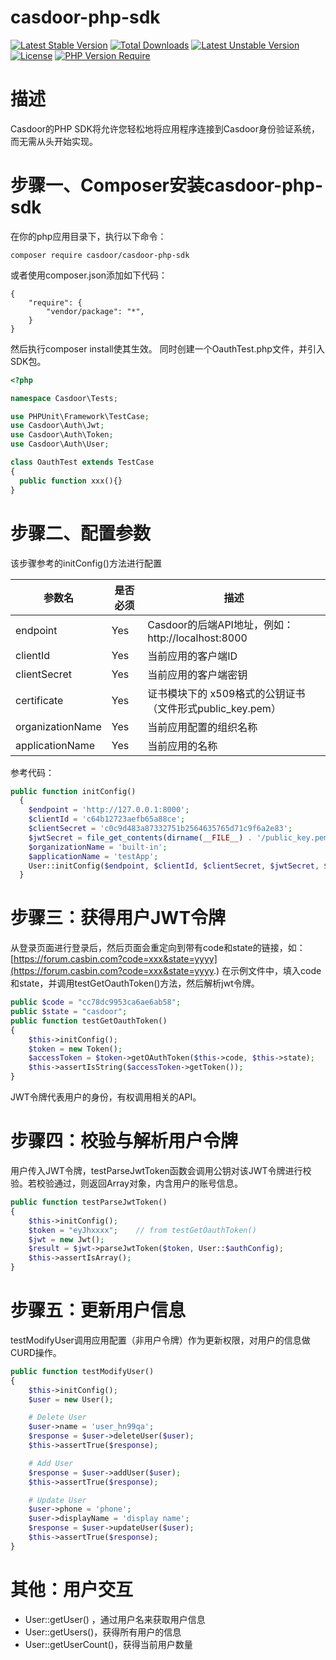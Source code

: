 # casdoor-php-sdk

[![Latest Stable Version](http://poser.pugx.org/casdoor/casdoor-php-sdk/v)](https://packagist.org/packages/casdoor/casdoor-php-sdk) [![Total Downloads](http://poser.pugx.org/casdoor/casdoor-php-sdk/downloads)](https://packagist.org/packages/casdoor/casdoor-php-sdk) [![Latest Unstable Version](http://poser.pugx.org/casdoor/casdoor-php-sdk/v/unstable)](https://packagist.org/packages/casdoor/casdoor-php-sdk) [![License](http://poser.pugx.org/casdoor/casdoor-php-sdk/license)](https://packagist.org/packages/casdoor/casdoor-php-sdk) [![PHP Version Require](http://poser.pugx.org/casdoor/casdoor-php-sdk/require/php)](https://packagist.org/packages/casdoor/casdoor-php-sdk)

# 描述
Casdoor的PHP SDK将允许您轻松地将应用程序连接到Casdoor身份验证系统，而无需从头开始实现。

# 步骤一、Composer安装casdoor-php-sdk
在你的php应用目录下，执行以下命令：
```
composer require casdoor/casdoor-php-sdk
```
或者使用composer.json添加如下代码：
```
{
    "require": {
        "vendor/package": "*",
    }
}
```
然后执行composer install使其生效。
同时创建一个OauthTest.php文件，并引入SDK包。
```php
<?php

namespace Casdoor\Tests;

use PHPUnit\Framework\TestCase;
use Casdoor\Auth\Jwt;
use Casdoor\Auth\Token;
use Casdoor\Auth\User;

class OauthTest extends TestCase
{
  public function xxx(){}
}
```
# 步骤二、配置参数
该步骤参考的initConfig()方法进行配置

| 参数名 | 是否必须 | 描述 |
| --- | --- | --- |
| endpoint | Yes | Casdoor的后端API地址，例如：http://localhost:8000 |
| clientId | Yes | 当前应用的客户端ID |
| clientSecret | Yes | 当前应用的客户端密钥 |
| certificate | Yes | 证书模块下的 x509格式的公钥证书（文件形式public_key.pem） |
| organizationName | Yes | 当前应用配置的组织名称 |
| applicationName | Yes | 当前应用的名称 |

参考代码：
```php
public function initConfig()
  {
    $endpoint = 'http://127.0.0.1:8000';
    $clientId = 'c64b12723aefb65a88ce';
    $clientSecret = 'c0c9d483a87332751b2564635765d71c9f6a2e83';
    $jwtSecret = file_get_contents(dirname(__FILE__) . '/public_key.pem');
    $organizationName = 'built-in';
    $applicationName = 'testApp';
    User::initConfig($endpoint, $clientId, $clientSecret, $jwtSecret, $organizationName, $applicationName);
  }
```
# 步骤三：获得用户JWT令牌
从登录页面进行登录后，然后页面会重定向到带有code和state的链接，如：[https://forum.casbin.com?code=xxx&state=yyyy](https://forum.casbin.com?code=xxx&state=yyyy.)
在示例文件中，填入code和state，并调用testGetOauthToken()方法，然后解析jwt令牌。
```php
public $code = "cc78dc9953ca6ae6ab58";
public $state = "casdoor";
public function testGetOauthToken()
{
    $this->initConfig();
    $token = new Token();
    $accessToken = $token->getOAuthToken($this->code, $this->state);
    $this->assertIsString($accessToken->getToken());
}
```
JWT令牌代表用户的身份，有权调用相关的API。
# 步骤四：校验与解析用户令牌
用户传入JWT令牌，testParseJwtToken函数会调用公钥对该JWT令牌进行校验。若校验通过，则返回Array对象，内含用户的账号信息。
```php
public function testParseJwtToken()
{
    $this->initConfig();
    $token = "eyJhxxxx";	// from testGetOauthToken()
    $jwt = new Jwt();
    $result = $jwt->parseJwtToken($token, User::$authConfig);
    $this->assertIsArray();
}
```
# 步骤五：更新用户信息
testModifyUser调用应用配置（非用户令牌）作为更新权限，对用户的信息做CURD操作。
```php
public function testModifyUser()
{
    $this->initConfig();
    $user = new User();

    # Delete User
    $user->name = 'user_hn99qa';
    $response = $user->deleteUser($user);
    $this->assertTrue($response);

    # Add User
    $response = $user->addUser($user);
    $this->assertTrue($response);

    # Update User
    $user->phone = 'phone';
    $user->displayName = 'display name';
    $response = $user->updateUser($user);
    $this->assertTrue($response);
}
```
# 其他：用户交互

- User::getUser() ，通过用户名来获取用户信息
- User::getUsers()，获得所有用户的信息
- User::getUserCount()，获得当前用户数量
